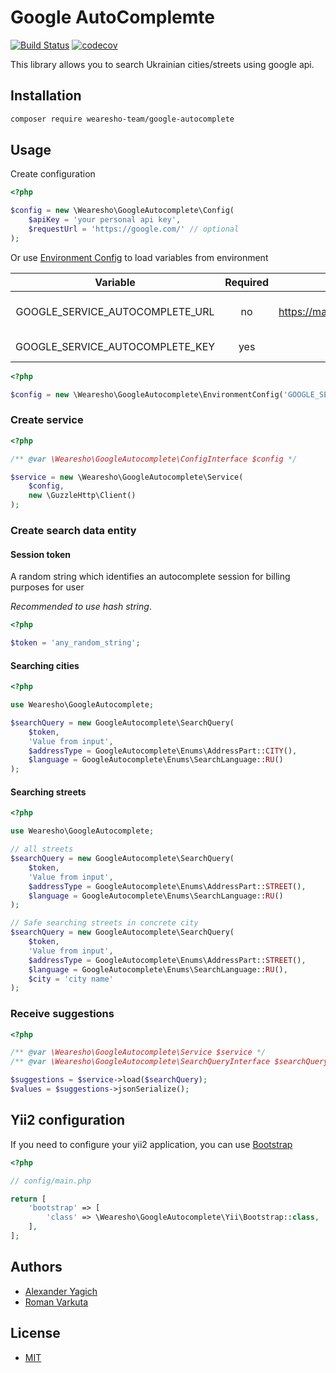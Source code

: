 # Google AutoComplemte
[![Build Status](https://travis-ci.org/wearesho-team/google-autocomplete.svg?branch=master)](https://travis-ci.org/wearesho-team/google-autocomplete)
[![codecov](https://codecov.io/gh/wearesho-team/google-autocomplete/branch/master/graph/badge.svg)](https://codecov.io/gh/wearesho-team/google-autocomplete)

This library allows you to search Ukrainian cities/streets using google api.

## Installation

```bash
composer require wearesho-team/google-autocomplete
```

## Usage

Create configuration

```php
<?php

$config = new \Wearesho\GoogleAutocomplete\Config(
    $apiKey = 'your personal api key',
    $requestUrl = 'https://google.com/' // optional
);
```

Or use [Environment Config](./src/EnvironmentConfig.php) to load variables from environment

| Variable | Required | Default value | Description |
|:-------------------------------:|:--------:|:------------------------------------------------------------:|:---------------------------------------:|
| GOOGLE_SERVICE_AUTOCOMPLETE_URL | no | https://maps.googleapis.com/maps/api/place/autocomplete/json | url for google-autocomplete-api service |
| GOOGLE_SERVICE_AUTOCOMPLETE_KEY | yes |  | your private key |

```php
<?php

$config = new \Wearesho\GoogleAutocomplete\EnvironmentConfig('GOOGLE_SERVICE_AUTOCOMPLETE');
```

### Create service

```php
<?php

/** @var \Wearesho\GoogleAutocomplete\ConfigInterface $config */

$service = new \Wearesho\GoogleAutocomplete\Service(
    $config,
    new \GuzzleHttp\Client()
);

```

### Create search data entity

#### Session token

A random string which identifies an autocomplete session for billing purposes for user

*Recommended to use hash string*.

```php
<?php

$token = 'any_random_string';
```

#### Searching cities
```php
<?php

use Wearesho\GoogleAutocomplete;

$searchQuery = new GoogleAutocomplete\SearchQuery(
    $token,
    'Value from input',
    $addressType = GoogleAutocomplete\Enums\AddressPart::CITY(),
    $language = GoogleAutocomplete\Enums\SearchLanguage::RU()
);
```

#### Searching streets
```php
<?php

use Wearesho\GoogleAutocomplete;

// all streets
$searchQuery = new GoogleAutocomplete\SearchQuery(
    $token,
    'Value from input',
    $addressType = GoogleAutocomplete\Enums\AddressPart::STREET(),
    $language = GoogleAutocomplete\Enums\SearchLanguage::RU()
);

// Safe searching streets in concrete city
$searchQuery = new GoogleAutocomplete\SearchQuery(
    $token,
    'Value from input',
    $addressType = GoogleAutocomplete\Enums\AddressPart::STREET(),
    $language = GoogleAutocomplete\Enums\SearchLanguage::RU(),
    $city = 'city name'
);
```

### Receive suggestions

```php
<?php

/** @var \Wearesho\GoogleAutocomplete\Service $service */
/** @var \Wearesho\GoogleAutocomplete\SearchQueryInterface $searchQuery */

$suggestions = $service->load($searchQuery);
$values = $suggestions->jsonSerialize();
```

## Yii2 configuration

If you need to configure your yii2 application, you can use [Bootstrap](./src/Yii/Bootstrap.php)

```php
<?php

// config/main.php

return [
    'bootstrap' => [
        'class' => \Wearesho\GoogleAutocomplete\Yii\Bootstrap::class,        
    ],
];
```

## Authors

- [Alexander Yagich](mailto:aleksa.yagich@gmail.com)
- [Roman Varkuta](mailto:roman.varkuta@gmail.com)

## License

- [MIT](./LICENSE)
